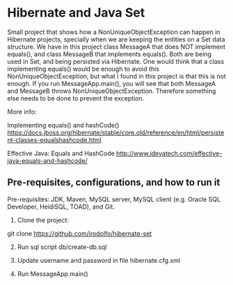 # Hibernate and Java Set 

Small project that shows how a NonUniqueObjectException can happen in Hibernate
projects, specially when we are keeping the entities on a Set data structure.
We have in this project class MessageA that does NOT implement equals(), and class
MessageB that implements equals(). Both are being used in Set, and being persisted
via Hibernate. One would think that a class implementing equals() would be enough to
avoid this NonUniqueObjectException, but what I found in this project is that this is not
enough. If you run MessageApp.main(), you will see that both MessageA and MessageB throws
NonUniqueObjectException. Therefore something else needs to be done to prevent the exception.

More info:

Implementing equals() and hashCode()
https://docs.jboss.org/hibernate/stable/core.old/reference/en/html/persistent-classes-equalshashcode.html

Effective Java: Equals and HashCode
http://www.ideyatech.com/effective-java-equals-and-hashcode/


## Pre-requisites, configurations, and how to run it

Pre-requisites: JDK, Maven, MySQL server, MySQL client (e.g. Oracle SQL Developer, HeidiSQL, TOAD), and Git.

1) Clone the project:

git clone https://github.com/jrodolfo/hibernate-set

2) Run sql script db/create-db.sql

3) Update username and password in file hibernate.cfg.xml

4) Run MessageApp.main()

